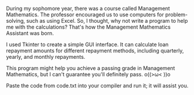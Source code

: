 
During my sophomore year, there was a course called Management Mathematics. The professor encouraged us to use computers for problem-solving, such as using Excel. So, I thought, why not write a program to help me with the calculations? That's how the Management Mathematics Assistant was born.

I used Tkinter to create a simple GUI interface. It can calculate loan repayment amounts for different repayment methods, including quarterly, yearly, and monthly repayments.

This program might help you achieve a passing grade in Management Mathematics, but I can't guarantee you'll definitely pass. o((>ω< ))o

Paste the code from code.txt into your compiler and run it; it will assist you.
